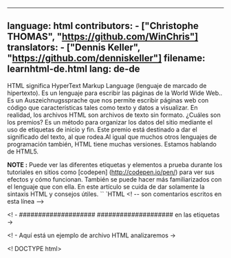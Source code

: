 ﻿-------------
language: html
contributors:
    - ["Christophe THOMAS", "https://github.com/WinChris"]
translators:
    - ["Dennis Keller", "https://github.com/denniskeller"]
filename: learnhtml-de.html
lang: de-de
-------------

HTML significa HyperText Markup Language (lenguaje de marcado de hipertexto).
Es un lenguaje para escribir las páginas de la World Wide Web..
Es un Auszeichnugssprache que nos permite escribir páginas web con código que características tales como texto y datos a visualizar. En realidad, los archivos HTML son archivos de texto sin formato. ¿Cuáles son los premios? Es un método para organizar los datos del sitio mediante el uso de etiquetas de inicio y fin. Este premio está destinado a dar el significado del texto, al que rodea.Al igual que muchos otros lenguajes de programación también, HTML tiene muchas versiones. Estamos hablando de HTML5.

**NOTE :**  Puede ver las diferentes etiquetas y elementos a prueba durante los tutoriales en sitios como [codepen] (http://codepen.io/pen/) para ver sus efectos y cómo funcionan. También se puede hacer más familiarizados con el lenguaje que con ella. En este artículo se cuida de dar solamente la sintaxis HTML y consejos útiles.
`` `HTML
<! -- son comentarios escritos en esta línea -->

<! - #################### #################### en las etiquetas ->

<! - Aquí está un ejemplo de archivo HTML analizaremos ->

<! DOCTYPE html>
<Html>
<Head>
<Title><h2> Mi sitio </h2></ title>
</ Head>
<Body> <H1> Hello World! </ H1>
<a "http://codepen.io/anon/pen/xwjLbZ"> Vamos a ver lo que se muestra aquí </a>
<P> Este es un párrafo. </ P>
<P> Este es otro párrafo. </ P>
<Ul>
<Li> Este es un elemento con una lista no numerada (lista con viñetas) </ li>
<Li> Este es otro elemento </ li>
<Li> Y este es el último elemento de la lista </ ​​li>
</ Ul>
</ Body>
</ Html>

<! - Cada archivo HTML con el fin de iniciar el navegador para decir que la página es HTML. ->
<! DOCTYPE html>

<! - Luego se inicia con una Öffnungtag <html>. ->
<Html>

<! - Esto está cerrada al final del archivo con </ html>. ->
</ Html>

<! - Nada debe aparecer después de este último día. ->

<- Between (Entre la apertura y cerrado <html> </ html>), encontramos: ->

<! - Una cabeza se define con las etiquetas <head> (que debe estar cerrado con </ head>). ->
<! - La cabecera contiene descripciones e información adicional, que no se muestra. Estos son los metadatos. ->

<Head>
<Title> Mi página </ title> <! - La <title> identifica el navegador el título en la ventana del navegador y mostrar el nombre de la misma. ->
</ Head>

<! - Después de la> sección de la cabeza <, el <cuerpo encuentra> tag ->
<! - Hasta este punto, no se muestra nada en Browerfenster. ->
<! - Necesitamos el cuerpo al dar contenido a ser visualizado. ->

<Body>
<H1> Hola, mundo </ h1> <! -! La etiqueta h1 crea un título. ->
<! - También hay subtítulos para <h1> de la principal <h2> a los menos importantes (h6). ->
<a "http://codepen.io/anon/pen/xwjLbZ"> Ven, mira lo que muestra este código <! - Un URL es el enlace, si ese atributo href = "" - >
<P> Este es un párrafo </ p> <-.! La etiqueta <p> nos permite añadir texto a la página HTML. ->
<P> Este es otro párrafo. </ P>
<Ul> <! - La etiqueta <ul> crea una lista con viñetas. ->
<! - Para una lista numerada, debemos utilizar en su lugar <ol>. El primer elemento recibe el primer, segundo, etc. 2. ->
<Li> Este es un elemento de una lista desordenada </ li>
<Li> Este es otro elemento </ li>
<Li> Y este es el último elemento de la lista </ ​​li>
</ Ul>
</ Body>

<! - Un archivo HTML puede ser tan simple. ->

<! - Es posible añadir muchos más etiquetas HTML adicionales. ->

<- Para añadir una imagen !. ->
<Img src = "http://i.imgur.com/XWG0O.gif" /> <! - La fuente de la imagen mostrada por el atributo src = "" ->
<! - La fuente puede ser una URL o una ruta de acceso a su computadora. ->

<! - También es posible una mesa para crear. ->

<Table> <! - Abrimos un> elemento de la tabla <. ->
<Tr> <! - <tr> nos permite crear series. ->
<TH> Primera cabecera de la tabla </ th> <! - <th> le permite introducir un título nos la mesa. ->
<TH> Segundo Tabllenkopf </ th>
</ Tr>
<Tr>
<Td> Primera fila, primera columna </ td> <! - <td> le permite crear una celda de tabla. ->
<Td> Primera línea, segunda columna </ td>
</ Tr>
<Tr>
<Td> Segunda fila, primera columna </ td>
<Td> Segunda fila, segunda columna </ td>
</ Tr>
</ Table>

`` `
## uso

Los archivos HTML terminan con `.html`.

## Para conocer más

* [Wikipedia (ES)] (https://en.wikipedia.org/wiki/HTML)
* [Tutorial HTML (ES)] (https://developer.mozilla.org/en-US/docs/Web/HTML)
* [W3school (EN)] (http://www.w3schools.com/html/html_intro.asp)
* [htmlkit] (EN)]] (http://www.htmlkit.com/)
* [html] (ES) (EN)] (http://html.com/)
* [html] (ES) (es.html.net/tutorials/) 